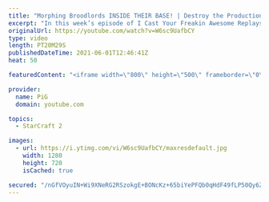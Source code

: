 ```yaml
---
title: "Morphing Broodlords INSIDE THEIR BASE! | Destroy the Production ICYFAR G1"
excerpt: "In this week’s episode of I Cast Your Freakin Awesome Replays (ICYFAR) players sent in their StarCraft 2 replays where they destroyed the means of production! Here’s a fun game of zerg versus terran completing the challenge in humorous fashion.  NEW ICYFAR CHALLENGE: Fighting Retreat - Set yourself up"
originalUrl: https://youtube.com/watch?v=W6sc9UafbCY
type: video
length: PT20M29S
publishedDateTime: 2021-06-01T12:46:41Z
heat: 50

featuredContent: "<iframe width=\"800\" height=\"500\" frameborder=\"0\" src=\"https://www.youtube.com/embed/W6sc9UafbCY\" allow=\"accelerometer; autoplay; encrypted-media; gyroscope; picture-in-picture\" allowfullscreen></iframe>"

provider:
  name: PiG
  domain: youtube.com

topics:
  - StarCraft 2

images:
  - url: https://i.ytimg.com/vi/W6sc9UafbCY/maxresdefault.jpg
    width: 1280
    height: 720
    isCached: true

secured: "/nGfVOyuIN+Wi9XNeRG2RSzokgE+BONcKz+65biYePFQb0qHdF49fLP50Qy6ZLqbeAG0HrReiDB6EPQZT/pUEcKxiCB6PWC2OO0seVB1jegU+BYxuUqj/YHFWa0DFLcMoT9+Ted5+Aihy62W2qV3VKyz2srp1R9RUD5pgMIucQzGhRSePvsOJJPw4X/UZr2cyjg9pGEC3h5DcZ8hc7uvAonUUFHMIMskR2eHL46gNdvYtApaRoKz26p1J2l7ZVzcCHdAy/BCCZdYlpt8IIu2p8w7lvNXpq/L92bdt3ioBpePSfD2GFLxCfz2AGtMgs92kdccSkdK1XrS6OPCE8zzDQM6gRiplNv5mfOlWVEVdDHH4AgVJXHH5xPgp3negqz5nI4eZlYKyUFngvCJGg1xf198q4ao9s1AIeFBQI2neXg=;bmbdy9yNXi9XbxfhTwkEQg=="
---
```


